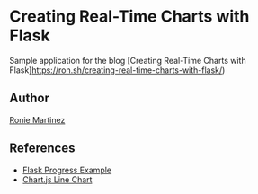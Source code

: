 # Creating Real-Time Charts with Flask

Sample application for the blog [Creating Real-Time Charts with Flask]https://ron.sh/creating-real-time-charts-with-flask/)

## Author

[Ronie Martinez](mailto:ronmarti18@gmail.com)

## References

- [Flask Progress Example](https://github.com/djdmorrison/flask-progress-example)
- [Chart.js Line Chart](https://www.chartjs.org/samples/latest/charts/line/basic.html)
